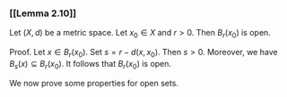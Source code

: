 ### [[Lemma 2.10]]

Let $(X,d)$ be a metric space. Let $x_0 \in X$ and $r > 0$. Then $B_r(x_0)$ is open.

Proof. Let $x \in B_r(x_0)$. Set $s = r - d(x,x_0)$. Then $s > 0$. Moreover, we have $B_s(x) \subseteq B_r(x_0)$. It follows that $B_r(x_0)$ is open.

We now prove some properties for open sets.